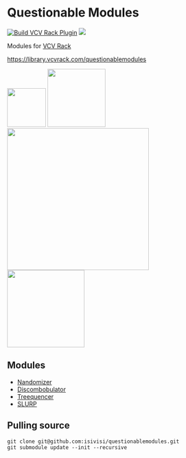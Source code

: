 # Questionable Modules 
[![Build VCV Rack Plugin](https://github.com/isivisi/questionablemodules/actions/workflows/build-plugin.yml/badge.svg?branch=master)](https://github.com/isivisi/questionablemodules/actions/workflows/build-plugin.yml)
<img src="https://badgen.net/static/VCV%20Library/6,000k/blue"/>

Modules for [VCV Rack](https://github.com/VCVRack/Rack)

https://library.vcvrack.com/questionablemodules

<img src="https://library.vcvrack.com/screenshots/200/questionablemodules/nandomizer.png" width="90"> <img src="https://library.vcvrack.com/screenshots/200/questionablemodules/discombobulator.png" width="135">
<img src="https://github.com/isivisi/questionablemodules/blob/master/images/Treequencer.gif?raw=true?raw=true" width="330">
<img src="https://library.vcvrack.com/screenshots/200/questionablemodules/quatosc.png" width="180">

## Modules
- [Nandomizer](https://isivisi.github.io/questionablemodules/nandomizer)
- [Discombobulator](https://isivisi.github.io/questionablemodules/discombobulator)
- [Treequencer](https://isivisi.github.io/questionablemodules/treequencer)
- [SLURP](https://isivisi.github.io/questionablemodules/slurp)


## Pulling source
```
git clone git@github.com:isivisi/questionablemodules.git
git submodule update --init --recursive
```